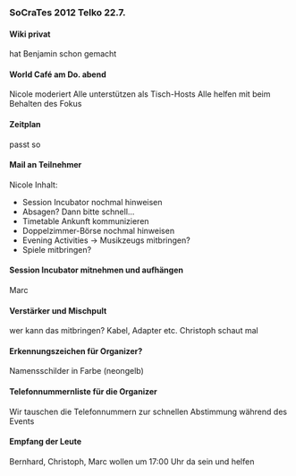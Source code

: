 ### SoCraTes 2012 Telko 22.7.

#### Wiki privat
hat Benjamin schon gemacht

#### World Café am Do. abend
Nicole moderiert
Alle unterstützen als Tisch-Hosts
Alle helfen mit beim Behalten des Fokus

#### Zeitplan
passt so

#### Mail an Teilnehmer
Nicole
Inhalt:
* Session Incubator nochmal hinweisen
* Absagen? Dann bitte schnell...
* Timetable Ankunft kommunizieren
* Doppelzimmer-Börse nochmal hinweisen
* Evening Activities -> Musikzeugs mitbringen?
* Spiele mitbringen?

#### Session Incubator mitnehmen und aufhängen
Marc

#### Verstärker und Mischpult
wer kann das mitbringen?
Kabel, Adapter etc.
Christoph schaut mal

#### Erkennungszeichen für Organizer?
Namensschilder in Farbe (neongelb)

#### Telefonnummernliste für die Organizer
Wir tauschen die Telefonnummern zur schnellen Abstimmung während des Events

#### Empfang der Leute
Bernhard, Christoph, Marc wollen um 17:00 Uhr da sein und helfen
